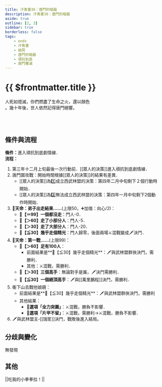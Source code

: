 ```yaml
---
title: 汗青書36：唐門的暗器
description: 汗青書36：唐門的暗器
aside: true
outline: [2, 3]
sidebar: true
borderless: false
tags:
    - ends
    - 汗青書
    - 結局
    - 唐門的暗器
    - 頑抗到底
    - 唐門覆滅
---
```


# {{ $frontmatter.title }}

<EndBackground no=36 title="唐門的暗器">
人死如燈滅，你們燃盡了生命之火，還以顏色<br>
。幾十年後，世人依然記得唐門絕響。<br>
<br>
<br>
<br>
<!-- 此處因排版, 放入部分空行, 無理由請勿移除 -->
</EndBackground>

## 條件與流程
<strong>條件：</strong>進入頑抗到底劇情線．<br>
**流程：**<br>
1. 第三年十二月上旬最後一次行動前．[[眾人的決策]]進入頑抗到底劇情線．
2. 唐門圍攻戰：開始時間根據[[眾人的決策]]的結果有差異．
   + [[眾人的決策]]為1️⃣成立西武林盟的決策：第四年二月中旬剩下２個行動時開始．
   + [[眾人的決策]]為2️⃣無法成立西武林盟的決策：第四年一月中旬剩下2個動作時開始．
3. **🎲天命：弟子出走結果......**(上限50，➕加值：向心/2)：
   + **🧾【＝99】一個都沒走**：門人-0．
   + **🧾【＞60】走了小部分人**：門人-5．
   + **🧾【＞30】走了大部分人**：門人-20．
   + **🧾【≦30】幾乎走個精光**：門人歸零，後面兩場⚔️混戰變成🗡️決鬥．
4. **🎲天命：第一戰......**(上限99)：
   + **🧾【＞60】足有100人**：
     + 前面結果是**🧾【≦30】幾乎走個精光**：🗡️與武林盟群俠決鬥，需勝利．
     + 其他：⚔️混戰，需勝利．
   + **🧾【＞30】三個高手**：無論對手是誰，🗡️決鬥需勝利．
   + **🧾【≦30】一個絕頂高手**：🗡️與[[萬里鵬程]]決鬥，需勝利．
5. 衝下山去戰他娘親：
   + 前面結果是**🧾【≦30】幾乎走個精光**：🗡️與武林盟群俠決鬥，需勝利
   + 其他結果：
     + **📖選項「全力突圍」**：⚔️混戰，勝負不影響．
     + **📖選項「片甲不留」**：⚔️混戰，需勝利→⚔️混戰，勝負不影響．
6. 🗡️與武林盟主-[[瑞笙]]決鬥，戰敗後進入結局。

## 分歧與變化
無發現

## 其他
<MarkdownWrapper>||吃我的小拳拳拉！||</MarkdownWrapper>
